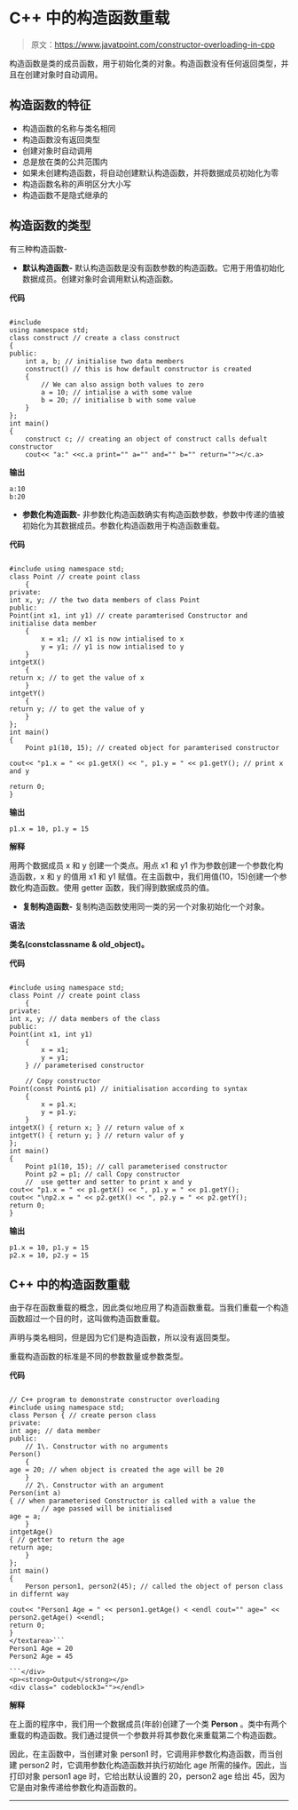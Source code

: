 # C++ 中的构造函数重载

> 原文：<https://www.javatpoint.com/constructor-overloading-in-cpp>

构造函数是类的成员函数，用于初始化类的对象。构造函数没有任何返回类型，并且在创建对象时自动调用。

## 构造函数的特征

*   构造函数的名称与类名相同
*   构造函数没有返回类型
*   创建对象时自动调用
*   总是放在类的公共范围内
*   如果未创建构造函数，将自动创建默认构造函数，并将数据成员初始化为零
*   构造函数名称的声明区分大小写
*   构造函数不是隐式继承的

## 构造函数的类型

有三种构造函数-

*   **默认构造函数-** 默认构造函数是没有函数参数的构造函数。它用于用值初始化数据成员。创建对象时会调用默认构造函数。

**代码**

```

#include 
using namespace std;
class construct // create a class construct
{
public:
	int a, b; // initialise two data members 
	construct() // this is how default constructor is created 
	{
	    // We can also assign both values to zero 
		a = 10; // intialise a with some value 
		b = 20; // initialise b with some value
	}
};
int main()
{	
	construct c; // creating an object of construct calls defualt constructor
	cout<< "a:" <<c.a print="" a="" and="" b="" return=""></c.a>
```

**输出**

```
a:10
b:20 

```

*   **参数化构造函数-** 非参数化构造函数确实有构造函数参数，参数中传递的值被初始化为其数据成员。参数化构造函数用于构造函数重载。

**代码**

```

#include using namespace std;
class Point // create point class
    {
private:
int x, y; // the two data members of class Point
public:
Point(int x1, int y1) // create paramterised Constructor and initialise data member
    {
        x = x1; // x1 is now intialised to x
        y = y1; // y1 is now intialised to y
    }
intgetX()
    {
return x; // to get the value of x
    }
intgetY()
    {
return y; // to get the value of y
    }
};
int main()
{
    Point p1(10, 15); // created object for paramterised constructor

cout<< "p1.x = " << p1.getX() << ", p1.y = " << p1.getY(); // print x and y

return 0;
} 
```

**输出**

```
p1.x = 10, p1.y = 15   

```

**解释**

用两个数据成员 x 和 y 创建一个类点。用点 x1 和 y1 作为参数创建一个参数化构造函数，x 和 y 的值用 x1 和 y1 赋值。在主函数中，我们用值(10，15)创建一个参数化构造函数。使用 getter 函数，我们得到数据成员的值。

*   **复制构造函数-** 复制构造函数使用同一类的另一个对象初始化一个对象。

**语法**

**类名(constclassname & old_object)。**

**代码**

```

#include using namespace std;
class Point // create point class
    {
private:
int x, y; // data members of the class
public:
Point(int x1, int y1)
    {
        x = x1;
        y = y1;
    } // parameterised constructor

    // Copy constructor
Point(const Point& p1) // initialisation according to syntax
    {
        x = p1.x;
        y = p1.y;
    }
intgetX() { return x; } // return value of x
intgetY() { return y; } // return valur of y
};
int main()
{
    Point p1(10, 15); // call parameterised constructor
    Point p2 = p1; // call Copy constructor
    //  use getter and setter to print x and y
cout<< "p1.x = " << p1.getX() << ", p1.y = " << p1.getY();
cout<< "\np2.x = " << p2.getX() << ", p2.y = " << p2.getY();
return 0;
} 
```

**输出**

```
p1.x = 10, p1.y = 15
p2.x = 10, p2.y = 15 

```

## C++ 中的构造函数重载

由于存在函数重载的概念，因此类似地应用了构造函数重载。当我们重载一个构造函数超过一个目的时，这叫做构造函数重载。

声明与类名相同，但是因为它们是构造函数，所以没有返回类型。

重载构造函数的标准是不同的参数数量或参数类型。

**代码**

```

// C++ program to demonstrate constructor overloading
#include using namespace std;
class Person { // create person class
private:
int age; // data member
public:
    // 1\. Constructor with no arguments
Person()
    {
age = 20; // when object is created the age will be 20
    }
    // 2\. Constructor with an argument
Person(int a)
{ // when parameterised Constructor is called with a value the
        // age passed will be initialised
age = a;
    }
intgetAge()
{ // getter to return the age
return age;
    }
};
int main()
{
    Person person1, person2(45); // called the object of person class in differnt way

cout<< "Person1 Age = " << person1.getAge() < <endl cout="" age=" << person2.getAge() <<endl;
return 0;
}
</textarea>```
Person1 Age = 20
Person2 Age = 45    

```</div>
<p><strong>Output</strong></p>
<div class=" codeblock3=""></endl> 
```

**解释**

在上面的程序中，我们用一个数据成员(年龄)创建了一个类 **Person** 。类中有两个重载的构造函数。我们通过提供一个参数并将其参数化来重载第二个构造函数。

因此，在主函数中，当创建对象 person1 时，它调用非参数化构造函数，而当创建 person2 时，它调用参数化构造函数并执行初始化 age 所需的操作。因此，当打印对象 person1 age 时，它给出默认设置的 20，person2 age 给出 45，因为它是由对象传递给参数化构造函数的。

* * *